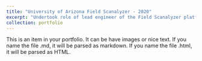 ```yaml
---
title: "University of Arizona Field Scanalyzer - 2020"
excerpt: "Undertook role of lead engineer of the Field Scanalyzer platform. <br>University of Arizona, Maricopa, Arizona, USA<br/><img src='/images/GantryAerial.JPG'>"
collection: portfolio
---
```


This is an item in your portfolio. It can be have images or nice text. If you name the file .md, it will be parsed as markdown. If you name the file .html, it will be parsed as HTML. 
